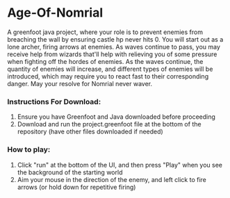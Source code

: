 # Age-Of-Nomrial
A greenfoot java project, where your role is to prevent enemies from breaching the wall by ensuring castle hp never hits 0. You will start out as a lone archer, firing arrows at enemies. As waves continue to pass, you may receive help
from wizards that'll help with relieving you of some pressure when fighting off the hordes of enemies. As the waves continue, the quantity of enemies will increase, and different types of enemies will be introduced, which may require you
to react fast to their corresponding danger. May your resolve for Nomrial never waver.

### Instructions For Download:
1. Ensure you have Greenfoot and Java downloaded before proceeding
2. Download and run the project.greenfoot file at the bottom of the repository (have other files downloaded if needed)

### How to play:
1. Click "run" at the bottom of the UI, and then press "Play" when you see the background of the starting world
2. Aim your mouse in the direction of the enemy, and left click to fire arrows (or hold down for repetitive firing)
